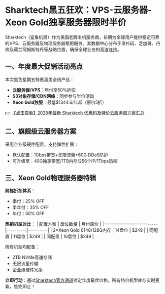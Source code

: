 # Sharktech黑五狂欢：VPS-云服务器-Xeon Gold独享服务器限时半价

Sharktech（鲨鱼机房）作为美国老牌主机服务商，长期为全球用户提供稳定可靠的VPS、云服务器及物理服务器租用服务。其数据中心分布于洛杉矶、芝加哥、丹佛及荷兰阿姆斯特丹等战略位置，确保全球业务的高速连接。

## 一、年度最大促销活动亮点
本次黑色星期五特惠涵盖全线产品：
- **云服务器/VPS**：年付享50%折扣
- **S3对象存储/CDN网络**：同步参与半价活动
- **Xeon Gold独服**：最低$1344.6/年起（原价5折）

👉 [【点击查看】2025年最新 Sharktech 优惠码及特价云服务器方案汇总](https://bit.ly/Sharktech)

## 二、旗舰级云服务器方案
采用企业级硬件配置，支持弹性扩展：
- 默认配置：1Gbps带宽+无限流量+60G DDoS防护
- 可升级至：40G独享带宽/1TB内存/256个IP/1Tbps防御

## 三、Xeon Gold物理服务器特辑
**阶梯折扣体系**：
- 季付：25% OFF
- 半年付：35% OFF
- 年付：50% OFF

**热销机型对比**：
| 配置方案                  | 盘位数量 | 月付原价 |
|---------------------------|----------|----------|
| 2×Xeon Gold 6148/128G内存 | 14盘位   | $249     |
| 同配置                     | 11盘位   | $249     |
| 同配置                     | 16盘位   | $249     |

所有机型均配备：
- 2TB NVMe高速存储
- 无限流量传输
- 企业级硬件冗余

**立即行动**：通过[Sharktech官方通道](https://bit.ly/Sharktech)锁定年度最优价格，所有特价机型库存实时更新，售完即止！